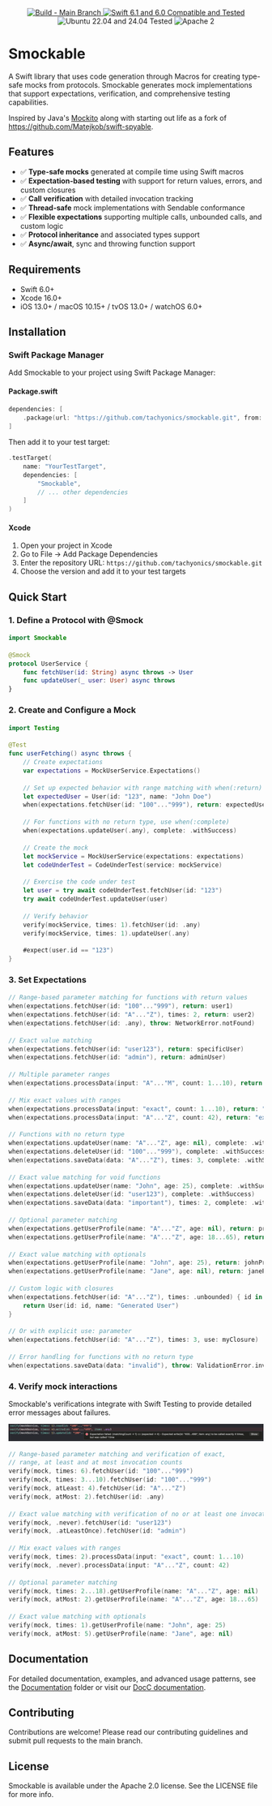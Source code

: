 <p align="center">
<a href="https://github.com/tachyonics/smockable/actions">
<img src="https://github.com/tachyonics/smockable/actions/workflows/swift.yml/badge.svg?branch=main" alt="Build - Main Branch">
</a>
<a href="http://swift.org">
<img src="https://img.shields.io/badge/swift-6.1|6.0-orange.svg?style=flat" alt="Swift 6.1 and 6.0 Compatible and Tested">
</a>
<img src="https://img.shields.io/badge/ubuntu-22.04|24.04-yellow.svg?style=flat" alt="Ubuntu 22.04 and 24.04 Tested">
<img src="https://img.shields.io/badge/license-Apache2-blue.svg?style=flat" alt="Apache 2">
</p>


# Smockable

A Swift library that uses code generation through Macros for creating type-safe mocks from protocols. Smockable generates mock implementations that support expectations, verification, and comprehensive testing capabilities.

Inspired by Java's [Mockito](https://site.mockito.org) along with starting out life as a fork of https://github.com/Matejkob/swift-spyable.

## Features

- ✅ **Type-safe mocks** generated at compile time using Swift macros
- ✅ **Expectation-based testing** with support for return values, errors, and custom closures
- ✅ **Call verification** with detailed invocation tracking
- ✅ **Thread-safe** mock implementations with Sendable conformance
- ✅ **Flexible expectations** supporting multiple calls, unbounded calls, and custom logic
- ✅ **Protocol inheritance** and associated types support
- ✅ **Async/await**, sync and throwing function support

## Requirements

- Swift 6.0+
- Xcode 16.0+
- iOS 13.0+ / macOS 10.15+ / tvOS 13.0+ / watchOS 6.0+

## Installation

### Swift Package Manager

Add Smockable to your project using Swift Package Manager:

#### Package.swift

```swift
dependencies: [
    .package(url: "https://github.com/tachyonics/smockable.git", from: "1.0.0")
]
```

Then add it to your test target:

```swift
.testTarget(
    name: "YourTestTarget",
    dependencies: [
        "Smockable",
        // ... other dependencies
    ]
)
```

#### Xcode

1. Open your project in Xcode
2. Go to File → Add Package Dependencies
3. Enter the repository URL: `https://github.com/tachyonics/smockable.git`
4. Choose the version and add it to your test targets

## Quick Start

### 1. Define a Protocol with @Smock

```swift
import Smockable

@Smock
protocol UserService {
    func fetchUser(id: String) async throws -> User
    func updateUser(_ user: User) async throws
}
```

### 2. Create and Configure a Mock

```swift
import Testing

@Test
func userFetching() async throws {
    // Create expectations
    var expectations = MockUserService.Expectations()
    
    // Set up expected behavior with range matching with when(:return)
    let expectedUser = User(id: "123", name: "John Doe")
    when(expectations.fetchUser(id: "100"..."999"), return: expectedUser)
    
    // For functions with no return type, use when(:complete)
    when(expectations.updateUser(.any), complete: .withSuccess)
    
    // Create the mock
    let mockService = MockUserService(expectations: expectations)
    let codeUnderTest = CodeUnderTest(service: mockService)
    
    // Exercise the code under test
    let user = try await codeUnderTest.fetchUser(id: "123")
    try await codeUnderTest.updateUser(user)
    
    // Verify behavior
    verify(mockService, times: 1).fetchUser(id: .any)
    verify(mockService, times: 1).updateUser(.any)
    
    #expect(user.id == "123")
}
```

### 3. Set Expectations

```swift
// Range-based parameter matching for functions with return values
when(expectations.fetchUser(id: "100"..."999"), return: user1)
when(expectations.fetchUser(id: "A"..."Z"), times: 2, return: user2)
when(expectations.fetchUser(id: .any), throw: NetworkError.notFound)

// Exact value matching
when(expectations.fetchUser(id: "user123"), return: specificUser)
when(expectations.fetchUser(id: "admin"), return: adminUser)

// Multiple parameter ranges
when(expectations.processData(input: "A"..."M", count: 1...10), return: "processed")

// Mix exact values with ranges
when(expectations.processData(input: "exact", count: 1...10), return: "exact input")
when(expectations.processData(input: "A"..."Z", count: 42), return: "exact count")

// Functions with no return type
when(expectations.updateUser(name: "A"..."Z", age: nil), complete: .withSuccess)
when(expectations.deleteUser(id: "100"..."999"), complete: .withSuccess)
when(expectations.saveData(data: "A"..."Z"), times: 3, complete: .withSuccess)

// Exact value matching for void functions
when(expectations.updateUser(name: "John", age: 25), complete: .withSuccess)
when(expectations.deleteUser(id: "user123"), complete: .withSuccess)
when(expectations.saveData(data: "important"), times: 2, complete: .withSuccess)

// Optional parameter matching
when(expectations.getUserProfile(name: "A"..."Z", age: nil), return: profile1)
when(expectations.getUserProfile(name: "A"..."Z", age: 18...65), return: profile2)

// Exact value matching with optionals
when(expectations.getUserProfile(name: "John", age: 25), return: johnProfile)
when(expectations.getUserProfile(name: "Jane", age: nil), return: janeProfile)

// Custom logic with closures
when(expectations.fetchUser(id: "A"..."Z"), times: .unbounded) { id in
    return User(id: id, name: "Generated User")
}

// Or with explicit use: parameter
when(expectations.fetchUser(id: "A"..."Z"), times: 3, use: myClosure)

// Error handling for functions with no return type
when(expectations.saveData(data: "invalid"), throw: ValidationError.invalidData)
```

### 4. Verify mock interactions

Smockable's verifications integrate with Swift Testing to provide detailed error messages about failures. 

![Smockable provides detailed error messages in test cases](https://github.com/tachyonics/smockable/blob/main/expectation_example.png?raw=true)

```swift
// Range-based parameter matching and verification of exact, 
// range, at least and at most invocation counts
verify(mock, times: 6).fetchUser(id: "100"..."999")
verify(mock, times: 3...10).fetchUser(id: "100"..."999")
verify(mock, atLeast: 4).fetchUser(id: "A"..."Z")
verify(mock, atMost: 2).fetchUser(id: .any)

// Exact value matching with verification of no or at least one invocation
verify(mock, .never).fetchUser(id: "user123")
verify(mock, .atLeastOnce).fetchUser(id: "admin")

// Mix exact values with ranges
verify(mock, times: 2).processData(input: "exact", count: 1...10)
verify(mock, .never).processData(input: "A"..."Z", count: 42)

// Optional parameter matching
verify(mock, times: 2...18).getUserProfile(name: "A"..."Z", age: nil)
verify(mock, atMost: 2).getUserProfile(name: "A"..."Z", age: 18...65)

// Exact value matching with optionals
verify(mock, times: 1).getUserProfile(name: "John", age: 25)
verify(mock, atMost: 5).getUserProfile(name: "Jane", age: nil)
```

## Documentation

For detailed documentation, examples, and advanced usage patterns, see the [Documentation](Documentation/) folder or visit our [DocC documentation](link-to-docc-when-available).

## Contributing

Contributions are welcome! Please read our contributing guidelines and submit pull requests to the main branch.

## License

Smockable is available under the Apache 2.0 license. See the LICENSE file for more info.
